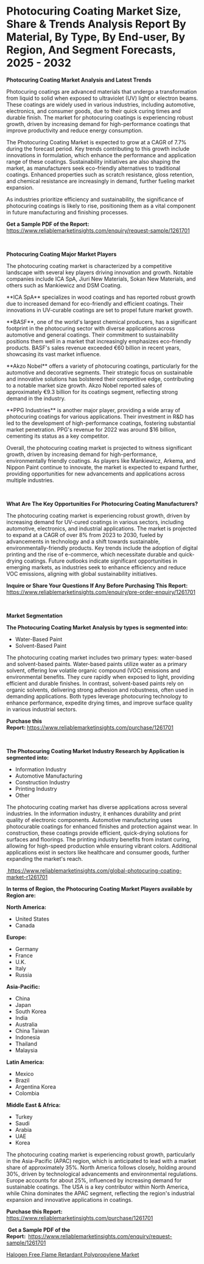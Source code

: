 <p><h1>Photocuring Coating Market Size, Share & Trends Analysis Report By Material, By Type, By End-user, By Region, And Segment Forecasts, 2025 - 2032</h1></p><p><strong>Photocuring Coating Market Analysis and Latest Trends</strong></p>
<p><p>Photocuring coatings are advanced materials that undergo a transformation from liquid to solid when exposed to ultraviolet (UV) light or electron beams. These coatings are widely used in various industries, including automotive, electronics, and consumer goods, due to their quick curing times and durable finish. The market for photocuring coatings is experiencing robust growth, driven by increasing demand for high-performance coatings that improve productivity and reduce energy consumption.</p><p>The Photocuring Coating Market is expected to grow at a CAGR of 7.7% during the forecast period. Key trends contributing to this growth include innovations in formulation, which enhance the performance and application range of these coatings. Sustainability initiatives are also shaping the market, as manufacturers seek eco-friendly alternatives to traditional coatings. Enhanced properties such as scratch resistance, gloss retention, and chemical resistance are increasingly in demand, further fueling market expansion. </p><p>As industries prioritize efficiency and sustainability, the significance of photocuring coatings is likely to rise, positioning them as a vital component in future manufacturing and finishing processes.</p></p>
<p><strong>Get a Sample PDF of the Report:&nbsp;</strong> <a href="https://www.reliablemarketinsights.com/enquiry/request-sample/1261701?utm_campaign=3584&utm_medium=2&utm_source=Github&utm_content=ia&utm_term=03042025&utm_id=photocuring-coating">https://www.reliablemarketinsights.com/enquiry/request-sample/1261701</a></p>
<p>&nbsp;</p>
<p><strong>Photocuring Coating Major Market Players</strong></p>
<p><p>The photocuring coating market is characterized by a competitive landscape with several key players driving innovation and growth. Notable companies include ICA SpA, Jiuri New Materials, Sokan New Materials, and others such as Mankiewicz and DSM Coating.</p><p>**ICA SpA** specializes in wood coatings and has reported robust growth due to increased demand for eco-friendly and efficient coatings. Their innovations in UV-curable coatings are set to propel future market growth.</p><p>**BASF**, one of the world's largest chemical producers, has a significant footprint in the photocuring sector with diverse applications across automotive and general coatings. Their commitment to sustainability positions them well in a market that increasingly emphasizes eco-friendly products. BASF's sales revenue exceeded €60 billion in recent years, showcasing its vast market influence.</p><p>**Akzo Nobel** offers a variety of photocuring coatings, particularly for the automotive and decorative segments. Their strategic focus on sustainable and innovative solutions has bolstered their competitive edge, contributing to a notable market size growth. Akzo Nobel reported sales of approximately €9.3 billion for its coatings segment, reflecting strong demand in the industry.</p><p>**PPG Industries** is another major player, providing a wide array of photocuring coatings for various applications. Their investment in R&D has led to the development of high-performance coatings, fostering substantial market penetration. PPG's revenue for 2022 was around $16 billion, cementing its status as a key competitor.</p><p>Overall, the photocuring coating market is projected to witness significant growth, driven by increasing demand for high-performance, environmentally friendly coatings. As players like Mankiewicz, Arkema, and Nippon Paint continue to innovate, the market is expected to expand further, providing opportunities for new advancements and applications across multiple industries.</p></p>
<p>&nbsp;</p>
<p><strong>What Are The Key Opportunities For Photocuring Coating Manufacturers?</strong></p>
<p><p>The photocuring coating market is experiencing robust growth, driven by increasing demand for UV-cured coatings in various sectors, including automotive, electronics, and industrial applications. The market is projected to expand at a CAGR of over 8% from 2023 to 2030, fueled by advancements in technology and a shift towards sustainable, environmentally-friendly products. Key trends include the adoption of digital printing and the rise of e-commerce, which necessitate durable and quick-drying coatings. Future outlooks indicate significant opportunities in emerging markets, as industries seek to enhance efficiency and reduce VOC emissions, aligning with global sustainability initiatives.</p></p>
<p><strong>Inquire or Share Your Questions If Any Before Purchasing This Report:</strong> <a href="https://www.reliablemarketinsights.com/enquiry/pre-order-enquiry/1261701?utm_campaign=3584&utm_medium=2&utm_source=Github&utm_content=ia&utm_term=03042025&utm_id=photocuring-coating">https://www.reliablemarketinsights.com/enquiry/pre-order-enquiry/1261701</a></p>
<p>&nbsp;</p>
<p><strong>Market Segmentation</strong></p>
<p><strong>The Photocuring Coating Market Analysis by types is segmented into:</strong></p>
<p><ul><li>Water-Based Paint</li><li>Solvent-Based Paint</li></ul></p>
<p><p>The photocuring coating market includes two primary types: water-based and solvent-based paints. Water-based paints utilize water as a primary solvent, offering low volatile organic compound (VOC) emissions and environmental benefits. They cure rapidly when exposed to light, providing efficient and durable finishes. In contrast, solvent-based paints rely on organic solvents, delivering strong adhesion and robustness, often used in demanding applications. Both types leverage photocuring technology to enhance performance, expedite drying times, and improve surface quality in various industrial sectors.</p></p>
<p><strong>Purchase this Report:&nbsp;</strong><a href="https://www.reliablemarketinsights.com/purchase/1261701?utm_campaign=3584&utm_medium=2&utm_source=Github&utm_content=ia&utm_term=03042025&utm_id=photocuring-coating">https://www.reliablemarketinsights.com/purchase/1261701</a></p>
<p>&nbsp;</p>
<p><strong>The Photocuring Coating Market Industry Research by Application is segmented into:</strong></p>
<p><ul><li>Information Industry</li><li>Automotive Manufacturing</li><li>Construction Industry</li><li>Printing Industry</li><li>Other</li></ul></p>
<p><p>The photocuring coating market has diverse applications across several industries. In the information industry, it enhances durability and print quality of electronic components. Automotive manufacturing uses photocurable coatings for enhanced finishes and protection against wear. In construction, these coatings provide efficient, quick-drying solutions for surfaces and floorings. The printing industry benefits from instant curing, allowing for high-speed production while ensuring vibrant colors. Additional applications exist in sectors like healthcare and consumer goods, further expanding the market's reach.</p></p>
<p><a href="https://www.reliablemarketinsights.com/global-photocuring-coating-market-r1261701?utm_campaign=3584&utm_medium=2&utm_source=Github&utm_content=ia&utm_term=03042025&utm_id=photocuring-coating">&nbsp;https://www.reliablemarketinsights.com/global-photocuring-coating-market-r1261701</a></p>
<p><strong>In terms of Region, the Photocuring Coating Market Players available by Region are:</strong></p>
<p>
    <p> <strong> North America: </strong>
        <ul>
            <li>United States</li>
            <li>Canada</li>
        </ul>
        </p> 
    <p> <strong> Europe: </strong>
        <ul>
            <li>Germany</li>
            <li>France</li>
            <li>U.K.</li>
            <li>Italy</li>
            <li>Russia</li>
        </ul>
        </p> 
    <p> <strong> Asia-Pacific: </strong>
        <ul>
            <li>China</li>
            <li>Japan</li>
            <li>South Korea</li>
            <li>India</li>
            <li>Australia</li>
            <li>China Taiwan</li>
            <li>Indonesia</li>
            <li>Thailand</li>
            <li>Malaysia</li>
        </ul>
        </p> 
    <p> <strong> Latin America: </strong>
        <ul>
            <li>Mexico</li>
            <li>Brazil</li>
            <li>Argentina Korea</li>
            <li>Colombia</li>
        </ul>
        </p> 
    <p> <strong> Middle East & Africa: </strong>
        <ul>
            <li>Turkey</li>
            <li>Saudi</li>
            <li>Arabia</li>
            <li>UAE</li>
            <li>Korea</li>
        </ul>
    </p>
    </p>
<p><p>The photocuring coating market is experiencing robust growth, particularly in the Asia-Pacific (APAC) region, which is anticipated to lead with a market share of approximately 35%. North America follows closely, holding around 30%, driven by technological advancements and environmental regulations. Europe accounts for about 25%, influenced by increasing demand for sustainable coatings. The USA is a key contributor within North America, while China dominates the APAC segment, reflecting the region's industrial expansion and innovative applications in coatings.</p></p>
<p><strong>Purchase this Report: </strong><a href="https://www.reliablemarketinsights.com/purchase/1261701?utm_campaign=3584&utm_medium=2&utm_source=Github&utm_content=ia&utm_term=03042025&utm_id=photocuring-coating">https://www.reliablemarketinsights.com/purchase/1261701</a></p>
<p>&nbsp;<strong>Get a Sample PDF of the Report:&nbsp;&nbsp;</strong><a href="https://www.reliablemarketinsights.com/enquiry/request-sample/1261701?utm_campaign=3584&utm_medium=2&utm_source=Github&utm_content=ia&utm_term=03042025&utm_id=photocuring-coating">https://www.reliablemarketinsights.com/enquiry/request-sample/1261701</a></p>
<p><strong></strong></p>
<p><p><a href="https://github.com/siertnamba7u/Market-Research-Report-List-1/blob/main/halogen-free-flame-retardant-polypropylene-market.md?utm_campaign=3584&utm_medium=2&utm_source=Github&utm_content=ia&utm_term=03042025&utm_id=photocuring-coating">Halogen Free Flame Retardant Polypropylene Market</a></p></p>